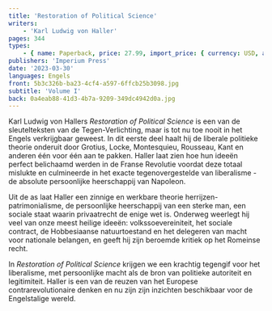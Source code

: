 ```yaml
---
title: 'Restoration of Political Science'
writers:
    - 'Karl Ludwig von Haller'
pages: 344
types:
    - { name: Paperback, price: 27.99, import_price: { currency: USD, amount: 23.8 }, isbn: 978-1-922602-76-3, size: { height: '216', width: '140', depth: '20' } }
publishers: 'Imperium Press'
date: '2023-03-30'
languages: Engels
front: 5b3c326b-ba23-4cf4-a597-6ffcb25b3098.jpg
subtitle: 'Volume I'
back: 0a4eab88-41d3-4b7a-9209-349dc4942d0a.jpg
---
```


Karl Ludwig von Hallers *Restoration of Political Science* is een van de sleutelteksten van de Tegen-Verlichting, maar is tot nu toe nooit in het Engels verkrijgbaar geweest. In dit eerste deel haalt hij de liberale politieke theorie onderuit door Grotius, Locke, Montesquieu, Rousseau, Kant en anderen één voor één aan te pakken. Haller laat zien hoe hun ideeën perfect belichaamd werden in de Franse Revolutie voordat deze totaal mislukte en culmineerde in het exacte tegenovergestelde van liberalisme - de absolute persoonlijke heerschappij van Napoleon.

Uit de as laat Haller een zinnige en werkbare theorie herrijzen-patrimonialisme, de persoonlijke heerschappij van een sterke man, een sociale staat waarin privaatrecht de enige wet is. Onderweg weerlegt hij veel van onze meest heilige ideeën: volkssoevereiniteit, het sociale contract, de Hobbesiaanse natuurtoestand en het delegeren van macht voor nationale belangen, en geeft hij zijn beroemde kritiek op het Romeinse recht.

In *Restoration of Political Science* krijgen we een krachtig tegengif voor het liberalisme, met persoonlijke macht als de bron van politieke autoriteit en legitimiteit. Haller is een van de reuzen van het Europese contrarevolutionaire denken en nu zijn zijn inzichten beschikbaar voor de Engelstalige wereld.
